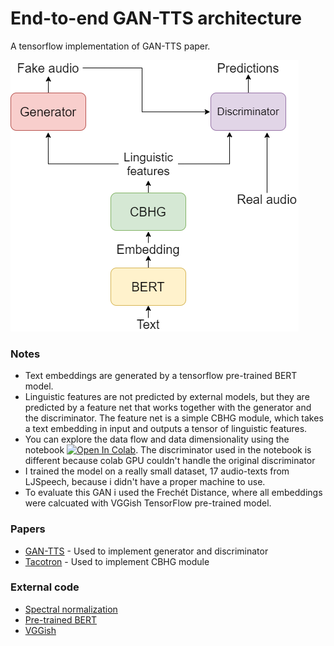 # End-to-end GAN-TTS architecture
A tensorflow implementation of GAN-TTS paper.

![Proposed architecture](https://github.com/alexandruRopotica/E2E-GANTTS/blob/main/Images/gantts.png)
### Notes
- Text embeddings are generated by a tensorflow pre-trained BERT model.
- Linguistic features are not predicted by external models, but they are predicted by a feature net that works together with the generator and the discriminator. The feature net is a simple CBHG module, which takes a text embedding in input and outputs a tensor of linguistic features.
- You can explore the data flow and data dimensionality using the notebook [![Open In Colab](https://colab.research.google.com/assets/colab-badge.svg)](https://colab.research.google.com/github/alexandruRopotica/E2E-GANTTS/blob/main/E2EGANTTS.ipynb). The discriminator used in the notebook is different because colab GPU couldn't handle the original discriminator
- I trained the model on a really small dataset, 17 audio-texts from LJSpeech, because i didn't have a proper machine to use.
- To evaluate this GAN i used the Frechét Distance, where all embeddings were calcuated with VGGish TensorFlow pre-trained model.
### Papers
- [GAN-TTS](https://arxiv.org/abs/1909.11646) - Used to implement generator and discriminator
- [Tacotron](https://arxiv.org/abs/1703.10135) - Used to implement CBHG module
### External code
- [Spectral normalization](https://github.com/thisisiron/spectral_normalization-tf2)
- [Pre-trained BERT](https://huggingface.co/)
- [VGGish](https://tfhub.dev/google/vggish/1)
